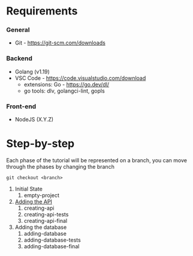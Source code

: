 # Requirements

### General
- Git - https://git-scm.com/downloads

### Backend

- Golang (v1.19)
- VSC Code - https://code.visualstudio.com/download
  - extensions: Go - https://go.dev/dl/
  - go tools: dlv, golangci-lint, gopls

### Front-end
- NodeJS (X.Y.Z)

# Step-by-step

Each phase of the tutorial will be represented on a branch, you can move through the phases by changing the branch

`git checkout <branch>`

1. Initial State
    1. empty-project
1. [Adding the API](docs/api_development.md)
    1. creating-api
    1. creating-api-tests
    1. creating-api-final
1. Adding the database
    1. adding-database
    1. adding-database-tests
    1. adding-database-final